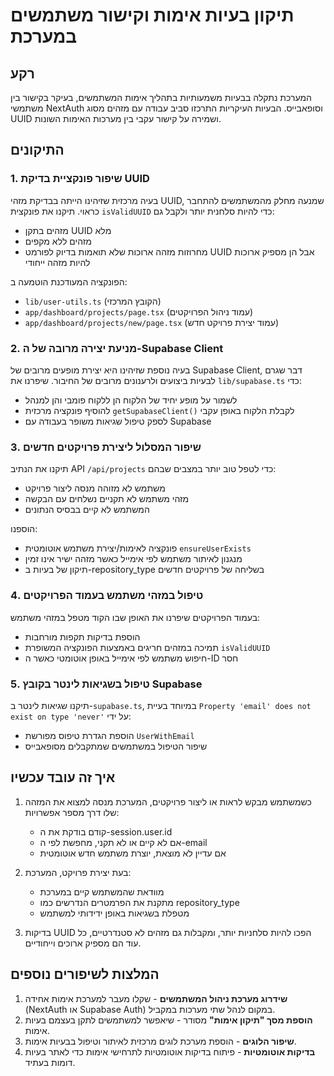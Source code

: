 # תיקון בעיות אימות וקישור משתמשים במערכת

## רקע
המערכת נתקלה בבעיות משמעותיות בתהליך אימות המשתמשים, בעיקר בקישור בין משתמשי NextAuth וסופאבייס. 
הבעיות העיקריות התרכזו סביב עבודה עם מזהים מסוג UUID ושמירה על קישור עקבי בין מערכות האימות השונות.

## התיקונים

### 1. שיפור פונקציית בדיקת UUID
בעיה מרכזית שזיהינו הייתה בבדיקת מזהי UUID, שמנעה מחלק מהמשתמשים להתחבר כראוי.
תיקנו את פונקצית `isValidUUID` כדי להיות סלחנית יותר ולקבל גם:
- מזהים בתקן UUID מלא
- מזהים ללא מקפים 
- מחרוזות מזהה ארוכות שלא תואמות בדיוק לפורמט UUID אבל הן מספיק ארוכות להיות מזהה ייחודי

הפונקציה המעודכנת הוטמעה ב:
- `lib/user-utils.ts` (הקובץ המרכזי)
- `app/dashboard/projects/page.tsx` (עמוד ניהול הפרויקטים)
- `app/dashboard/projects/new/page.tsx` (עמוד יצירת פרויקט חדש)

### 2. מניעת יצירה מרובה של ה-Supabase Client
בעיה נוספת שזיהינו היא יצירת מופעים מרובים של Supabase Client, דבר שגרם לבעיות ביצועים ולרענונים מרובים של החיבור. 
שיפרנו את `lib/supabase.ts` כדי:
- לשמור על מופע יחיד של הלקוח הן ללקוח פומבי והן למנהל
- להוסיף פונקציה מרכזית `getSupabaseClient()` לקבלת הלקוח באופן עקבי
- לספק טיפול שגיאות משופר בעבודה עם Supabase

### 3. שיפור המסלול ליצירת פרויקטים חדשים
תיקנו את הנתיב API `/api/projects` כדי לטפל טוב יותר במצבים שבהם:
- משתמש לא מזוהה מנסה ליצור פרויקט
- מזהי משתמש לא תקניים נשלחים עם הבקשה
- המשתמש לא קיים בבסיס הנתונים

הוספנו:
- פונקציה לאימות/יצירת משתמש אוטומטית `ensureUserExists`
- מנגנון לאיתור משתמש לפי אימייל כאשר מזהה ישיר אינו זמין
- תיקון של בעיות ב-repository_type בשליחה של פרויקטים חדשים

### 4. טיפול במזהי משתמש בעמוד הפרויקטים
בעמוד הפרויקטים שיפרנו את האופן שבו הקוד מטפל במזהי משתמש:
- הוספת בדיקות תקפות מורחבות
- תמיכה במזהים חריגים באמצעות הפונקציה המשופרת `isValidUUID`
- חיפוש משתמש לפי אימייל באופן אוטומטי כאשר ה-ID חסר

### 5. טיפול בשגיאות לינטר בקובץ Supabase
תיקנו שגיאות לינטר ב-`supabase.ts`, במיוחד בעיית `Property 'email' does not exist on type 'never'` על ידי:
- הוספת הגדרת טיפוס מפורשת `UserWithEmail` 
- שיפור הטיפול במשתמשים שמתקבלים מסופאבייס

## איך זה עובד עכשיו
1. כשמשתמש מבקש לראות או ליצור פרויקטים, המערכת מנסה למצוא את המזהה שלו דרך מספר אפשרויות:
   - קודם בודקת את ה-session.user.id
   - אם לא קיים או לא תקני, מחפשת לפי ה-email
   - אם עדיין לא מוצאת, יוצרת משתמש חדש אוטומטית

2. בעת יצירת פרויקט, המערכת:
   - מוודאת שהמשתמש קיים במערכת
   - מתקנת את הפרמטרים הנדרשים כמו repository_type
   - מטפלת בשגיאות באופן ידידותי למשתמש

3. בדיקות UUID הפכו להיות סלחניות יותר, ומקבלות גם מזהים לא סטנדרטיים, כל עוד הם מספיק ארוכים וייחודיים.

## המלצות לשיפורים נוספים
1. **שידרוג מערכת ניהול המשתמשים** - שקלו מעבר למערכת אימות אחידה (NextAuth או Supabase Auth) במקום לנהל שתי מערכות במקביל.
2. **הוספת מסך "תיקון אימות"** מסודר - שיאפשר למשתמשים לתקן בעצמם בעיות אימות.
3. **שיפור הלוגים** - הוספת מערכת לוגים מרכזית לאיתור וטיפול בבעיות אימות.
4. **בדיקות אוטומטיות** - פיתוח בדיקות אוטומטיות לתרחישי אימות כדי לאתר בעיות דומות בעתיד. 